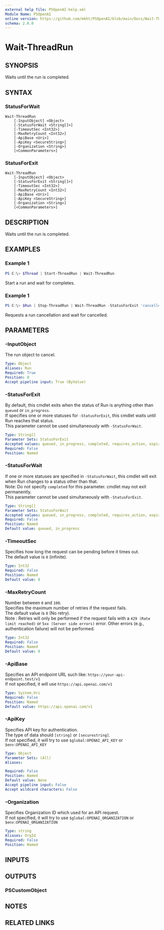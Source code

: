 ```yaml
---
external help file: PSOpenAI-help.xml
Module Name: PSOpenAI
online version: https://github.com/mkht/PSOpenAI/blob/main/Docs/Wait-ThreadRun.md
schema: 2.0.0
---
```


# Wait-ThreadRun

## SYNOPSIS
Waits until the run is completed.

## SYNTAX

### StatusForWait
```
Wait-ThreadRun
    [-InputObject] <Object>
    [-StatusForWait <String[]>]
    [-TimeoutSec <Int32>]
    [-MaxRetryCount <Int32>]
    [-ApiBase <Uri>]
    [-ApiKey <SecureString>]
    [-Organization <String>]
    [<CommonParameters>]
```

### StatusForExit
```
Wait-ThreadRun
    [-InputObject] <Object>
    [-StatusForExit <String[]>]
    [-TimeoutSec <Int32>]
    [-MaxRetryCount <Int32>]
    [-ApiBase <Uri>]
    [-ApiKey <SecureString>]
    [-Organization <String>]
    [<CommonParameters>]
```

## DESCRIPTION
Waits until the run is completed.

## EXAMPLES

### Example 1
```powershell
PS C:\> $Thread | Start-ThreadRun | Wait-ThreadRun
```

Start a run and wait for completes.

### Example 1
```powershell
PS C:\> $Run | Stop-ThreadRun | Wait-ThreadRun -StatusForExit 'cancelled'
```

Requests a run cancellation and wait for cancelled.

## PARAMETERS

### -InputObject
The run object to cancel.

```yaml
Type: Object
Aliases: Run
Required: True
Position: 0
Accept pipeline input: True (ByValue)
```

### -StatusForExit
By default, this cmdlet exits when the status of Run is anything other than `queued` or `in_progress`.  
If specifies one or more statuses for `-StatusForExit`, this cmdlet waits until Run reaches that status.  
This parameter cannot be used simultaneously with `-StatusForWait`.

```yaml
Type: String[]
Parameter Sets: StatusForExit
Accepted values: queued, in_progress, completed, requires_action, expired, cancelling, cancelled, failed
Required: False
Position: Named
```

### -StatusForWait
If one or more statuses are specified in `-StatusForWait`, this cmdlet will exit when Run changes to a status other than that.  
Note: Do not specify `completed` for this parameter. cmdlet may not exit permanently.  
This parameter cannot be used simultaneously with `-StatusForExit`.

```yaml
Type: String[]
Parameter Sets: StatusForWait
Accepted values: queued, in_progress, completed, requires_action, expired, cancelling, cancelled, failed
Required: False
Position: Named
Default value: queued, in_progress
```

### -TimeoutSec
Specifies how long the request can be pending before it times out.  
The default value is `0` (infinite).

```yaml
Type: Int32
Required: False
Position: Named
Default value: 0
```

### -MaxRetryCount
Number between `0` and `100`.  
Specifies the maximum number of retries if the request fails.  
The default value is `0` (No retry).  
Note : Retries will only be performed if the request fails with a `429 (Rate limit reached)` or `5xx (Server side errors)` error. Other errors (e.g., authentication failure) will not be performed.  

```yaml
Type: Int32
Required: False
Position: Named
Default value: 0
```

### -ApiBase
Specifies an API endpoint URL such like: `https://your-api-endpoint.test/v1`  
If not specified, it will use `https://api.openai.com/v1`

```yaml
Type: System.Uri
Required: False
Position: Named
Default value: https://api.openai.com/v1
```

### -ApiKey
Specifies API key for authentication.  
The type of data should `[string]` or `[securestring]`.  
If not specified, it will try to use `$global:OPENAI_API_KEY` or `$env:OPENAI_API_KEY`

```yaml
Type: Object
Parameter Sets: (All)
Aliases:

Required: False
Position: Named
Default value: None
Accept pipeline input: False
Accept wildcard characters: False
```

### -Organization
Specifies Organization ID which used for an API request.  
If not specified, it will try to use `$global:OPENAI_ORGANIZATION` or `$env:OPENAI_ORGANIZATION`

```yaml
Type: string
Aliases: OrgId
Required: False
Position: Named
```

## INPUTS

## OUTPUTS

### PSCustomObject

## NOTES

## RELATED LINKS

